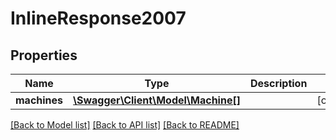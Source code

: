 # InlineResponse2007

## Properties
Name | Type | Description | Notes
------------ | ------------- | ------------- | -------------
**machines** | [**\Swagger\Client\Model\Machine[]**](Machine.md) |  | [optional] 

[[Back to Model list]](../README.md#documentation-for-models) [[Back to API list]](../README.md#documentation-for-api-endpoints) [[Back to README]](../README.md)


